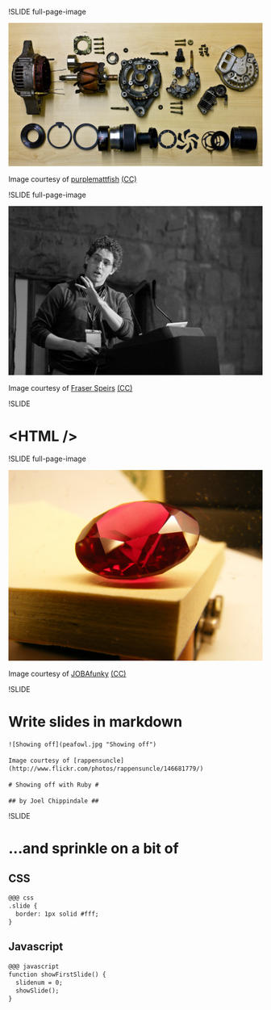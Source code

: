 !SLIDE full-page-image

![All the bits of an alternator and a lens laid out on a table](exploded.jpg "We like to take things apart and improve them")

Image courtesy of <span xmlns:cc="http://creativecommons.org/ns#" about="http://www.flickr.com/photos/purplemattfish/3299198538/"><a rel="cc:attributionURL" href="http://www.flickr.com/photos/purplemattfish/">purplemattfish</a> <a rel="license" href="http://creativecommons.org/licenses/by-nc-nd/2.0/">(CC)</a></span>


!SLIDE full-page-image

![Scott Chacon](scott.jpg "Scott Chacon of Github fame wrote showoff")

Image courtesy of <span xmlns:cc="http://creativecommons.org/ns#" about="http://www.flickr.com/photos/fraserspeirs/3395523242/"><a rel="cc:attributionURL" href="http://www.flickr.com/photos/fraserspeirs/">Fraser Speirs</a> <a rel="license" href="http://creativecommons.org/licenses/by/2.0/">(CC)</a></span>


!SLIDE

# &lt;HTML /> #


!SLIDE full-page-image

![Big ruby on a table](ruby.jpg "It's a Sinatra application")

Image courtesy of <span xmlns:cc="http://creativecommons.org/ns#" about="http://www.flickr.com/photos/jobafunky/4055955887/"><a rel="cc:attributionURL" href="http://www.flickr.com/photos/jobafunky/">JOBAfunky</a> <a rel="license" href="http://creativecommons.org/licenses/by-nc-nd/2.0/">(CC)</a></span>


!SLIDE

# Write slides in markdown #

    ![Showing off](peafowl.jpg "Showing off")
    
    Image courtesy of [rappensuncle](http://www.flickr.com/photos/rappensuncle/146681779/)
    
    # Showing off with Ruby #
    
    ## by Joel Chippindale ##


!SLIDE

# ...and sprinkle on a bit of #

## CSS ##

    @@@ css
    .slide {
      border: 1px solid #fff;
    }

## Javascript ##

    @@@ javascript
    function showFirstSlide() {
      slidenum = 0;
      showSlide();
    }


